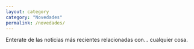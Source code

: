 ```yaml
---
layout: category
category: "Novedades"
permalink: /novedades/
---
```


Enterate de las noticias más recientes relacionadas con... cualquier cosa.
